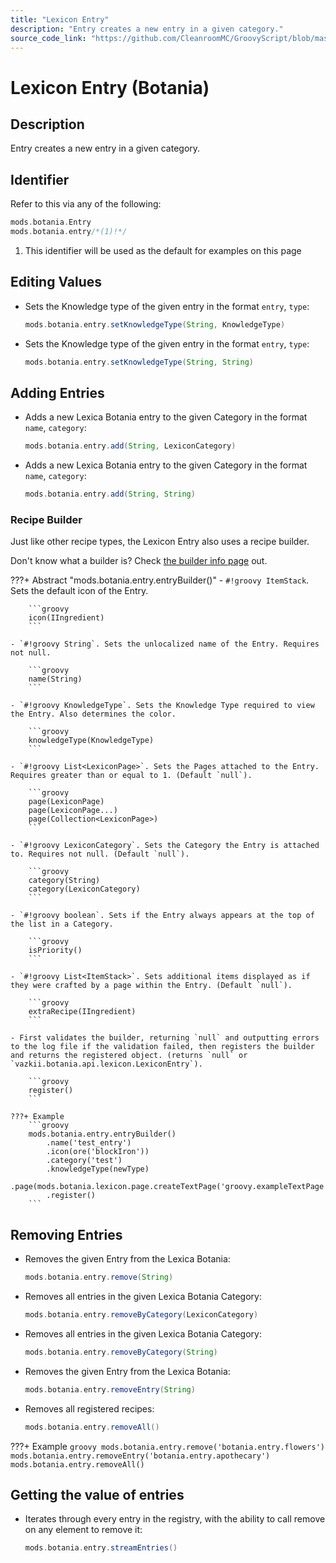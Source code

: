 ```yaml
---
title: "Lexicon Entry"
description: "Entry creates a new entry in a given category."
source_code_link: "https://github.com/CleanroomMC/GroovyScript/blob/master/src/main/java/com/cleanroommc/groovyscript/compat/mods/botania/Lexicon.java"
---
```


# Lexicon Entry (Botania)

## Description

Entry creates a new entry in a given category.

## Identifier

Refer to this via any of the following:

```groovy hl_lines="2"
mods.botania.Entry
mods.botania.entry/*(1)!*/
```

1. This identifier will be used as the default for examples on this page

## Editing Values

- Sets the Knowledge type of the given entry in the format `entry`, `type`:

    ```groovy
    mods.botania.entry.setKnowledgeType(String, KnowledgeType)
    ```

- Sets the Knowledge type of the given entry in the format `entry`, `type`:

    ```groovy
    mods.botania.entry.setKnowledgeType(String, String)
    ```


## Adding Entries

- Adds a new Lexica Botania entry to the given Category in the format `name`, `category`:

    ```groovy
    mods.botania.entry.add(String, LexiconCategory)
    ```

- Adds a new Lexica Botania entry to the given Category in the format `name`, `category`:

    ```groovy
    mods.botania.entry.add(String, String)
    ```


### Recipe Builder

Just like other recipe types, the Lexicon Entry also uses a recipe builder.

Don't know what a builder is? Check [the builder info page](../../../groovy/builder.md) out.

???+ Abstract "mods.botania.entry.entryBuilder()"
    - `#!groovy ItemStack`. Sets the default icon of the Entry.

        ```groovy
        icon(IIngredient)
        ```

    - `#!groovy String`. Sets the unlocalized name of the Entry. Requires not null.

        ```groovy
        name(String)
        ```

    - `#!groovy KnowledgeType`. Sets the Knowledge Type required to view the Entry. Also determines the color.

        ```groovy
        knowledgeType(KnowledgeType)
        ```

    - `#!groovy List<LexiconPage>`. Sets the Pages attached to the Entry. Requires greater than or equal to 1. (Default `null`).

        ```groovy
        page(LexiconPage)
        page(LexiconPage...)
        page(Collection<LexiconPage>)
        ```

    - `#!groovy LexiconCategory`. Sets the Category the Entry is attached to. Requires not null. (Default `null`).

        ```groovy
        category(String)
        category(LexiconCategory)
        ```

    - `#!groovy boolean`. Sets if the Entry always appears at the top of the list in a Category.

        ```groovy
        isPriority()
        ```

    - `#!groovy List<ItemStack>`. Sets additional items displayed as if they were crafted by a page within the Entry. (Default `null`).

        ```groovy
        extraRecipe(IIngredient)
        ```

    - First validates the builder, returning `null` and outputting errors to the log file if the validation failed, then registers the builder and returns the registered object. (returns `null` or `vazkii.botania.api.lexicon.LexiconEntry`).

        ```groovy
        register()
        ```

    ???+ Example
        ```groovy
        mods.botania.entry.entryBuilder()
            .name('test_entry')
            .icon(ore('blockIron'))
            .category('test')
            .knowledgeType(newType)
            .page(mods.botania.lexicon.page.createTextPage('groovy.exampleTextPage'))
            .register()
        ```



## Removing Entries

- Removes the given Entry from the Lexica Botania:

    ```groovy
    mods.botania.entry.remove(String)
    ```

- Removes all entries in the given Lexica Botania Category:

    ```groovy
    mods.botania.entry.removeByCategory(LexiconCategory)
    ```

- Removes all entries in the given Lexica Botania Category:

    ```groovy
    mods.botania.entry.removeByCategory(String)
    ```

- Removes the given Entry from the Lexica Botania:

    ```groovy
    mods.botania.entry.removeEntry(String)
    ```

- Removes all registered recipes:

    ```groovy
    mods.botania.entry.removeAll()
    ```

???+ Example
    ```groovy
    mods.botania.entry.remove('botania.entry.flowers')
    mods.botania.entry.removeEntry('botania.entry.apothecary')
    mods.botania.entry.removeAll()
    ```

## Getting the value of entries

- Iterates through every entry in the registry, with the ability to call remove on any element to remove it:

    ```groovy
    mods.botania.entry.streamEntries()
    ```
